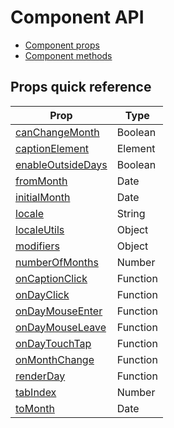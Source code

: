 # Component API

* [Component props](APIProps.md)
* [Component methods](APIMethods.md)

## Props quick reference

| Prop | Type |
| --- | --- |
| [canChangeMonth](APIProps.md#canchangemonth-boolean) | Boolean |
| [captionElement](APIProps.md#captionelement-element) | Element |
| [enableOutsideDays](APIProps.md#enableoutsidedays-boolean) | Boolean |
| [fromMonth](APIProps.md#frommonth-date) | Date |
| [initialMonth](APIProps.md#initialmonth-date) | Date |
| [locale](APIProps.md#locale-string) | String |
| [localeUtils](APIProps.md#localeutils-object) | Object |
| [modifiers](APIProps.md#modifiers-object) | Object |
| [numberOfMonths](APIProps.md#numberofmonths-number) | Number |
| [onCaptionClick](APIProps.md#oncaptionclick-function) | Function |
| [onDayClick](APIProps.md#ondayclick-function) | Function |
| [onDayMouseEnter](APIProps.md#ondaymouseenter-function) | Function |
| [onDayMouseLeave](APIProps.md#ondaymouseleave-function) | Function |
| [onDayTouchTap](APIProps.md#ondaytouchtap-function) | Function |
| [onMonthChange](APIProps.md#onmonthchange-function) | Function |
| [renderDay](APIProps.md#renderday-function) | Function |
| [tabIndex](APIProps.md#tabindex-number) | Number |
| [toMonth](APIProps.md#tomonth-date) | Date |
